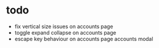 # todo
- fix vertical size issues on accounts page
- toggle expand collapse on accounts page
- escape key behaviour on accounts page accounts modal